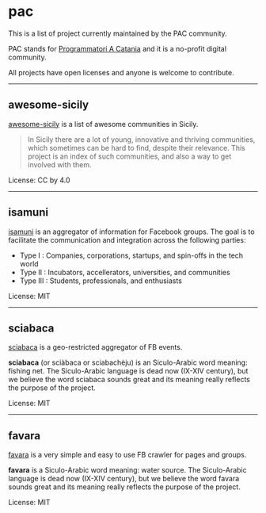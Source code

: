 # pac

This is a list of project currently maintained by the PAC community.

PAC stands for [Programmatori A Catania](https://www.facebook.com/groups/programmatoriCatania/) and it is a no-profit digital community.

All projects have open licenses and anyone is welcome to contribute.

---

## awesome-sicily
[awesome-sicily](https://github.com/sic2/awesome-sicily) is a list of awesome communities in Sicily.

> In Sicily there are a lot of young, innovative and thriving communities, which sometimes can be hard to find, despite their relevance. This project is an index of such communities, and also a way to get involved with them.

License: CC by 4.0

---

## isamuni
[isamuni](https://github.com/sic2/isamuni) is an aggregator of information for Facebook groups. The goal is to facilitate the communication and integration across the following parties:

- Type I : Companies, corporations, startups, and spin-offs in the tech world
- Type II : Incubators, accellerators, universities, and communities
- Type III : Students, professionals, and enthusiasts

License: MIT

--- 

## sciabaca
[sciabaca](https://github.com/sic2/sciabaca) is a geo-restricted aggregator of FB events.

**sciabaca** (or sciàbaca or sciabachèju) is an Siculo-Arabic word meaning: fishing net. The Siculo-Arabic language is dead now (IX-XIV century), but we believe the word sciabaca sounds great and its meaning really reflects the purpose of the project.

License: MIT

---

## favara
[favara](https://github.com/sic2/favara) is a very simple and easy to use FB crawler for pages and groups.

**favara** is a Siculo-Arabic word meaning: water source. The Siculo-Arabic language is dead now (IX-XIV century), but we believe the word favara sounds great and its meaning really reflects the purpose of the project.

License: MIT

